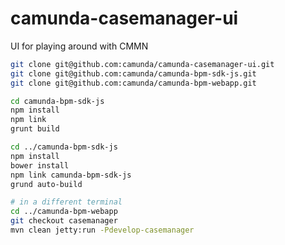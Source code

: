camunda-casemanager-ui
======================

UI for playing around with CMMN


```bash
git clone git@github.com:camunda/camunda-casemanager-ui.git
git clone git@github.com:camunda/camunda-bpm-sdk-js.git
git clone git@github.com:camunda/camunda-bpm-webapp.git

cd camunda-bpm-sdk-js
npm install
npm link
grunt build

cd ../camunda-bpm-sdk-js
npm install
bower install
npm link camunda-bpm-sdk-js
grund auto-build

# in a different terminal
cd ../camunda-bpm-webapp
git checkout casemanager
mvn clean jetty:run -Pdevelop-casemanager
```

